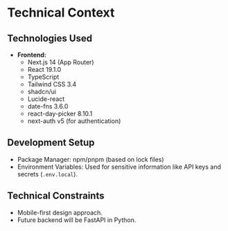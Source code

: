 # Technical Context

## Technologies Used

-   **Frontend:**
    -   Next.js 14 (App Router)
    -   React 19.1.0
    -   TypeScript
    -   Tailwind CSS 3.4
    -   shadcn/ui
    -   Lucide-react
    -   date-fns 3.6.0
    -   react-day-picker 8.10.1
    -   next-auth v5 (for authentication)

## Development Setup

-   Package Manager: npm/pnpm (based on lock files)
-   Environment Variables: Used for sensitive information like API keys and secrets (`.env.local`).

## Technical Constraints

-   Mobile-first design approach.
-   Future backend will be FastAPI in Python.
